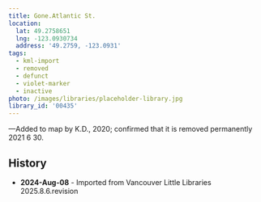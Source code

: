 ```yaml
---
title: Gone.Atlantic St.
location:
  lat: 49.2758651
  lng: -123.0930734
  address: '49.2759, -123.0931'
tags:
  - kml-import
  - removed
  - defunct
  - violet-marker
  - inactive
photo: /images/libraries/placeholder-library.jpg
library_id: '00435'
---
```

—Added to map by K.D., 2020; confirmed that it is removed permanently 2021 6 30.

## History
- **2024-Aug-08** - Imported from Vancouver Little Libraries 2025.8.6.revision

